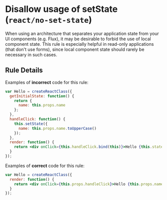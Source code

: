 # Disallow usage of setState (`react/no-set-state`)

<!-- end auto-generated rule header -->

When using an architecture that separates your application state from your UI components (e.g. Flux), it may be desirable to forbid the use of local component state. This rule is especially helpful in read-only applications (that don't use forms), since local component state should rarely be necessary in such cases.

## Rule Details

Examples of **incorrect** code for this rule:

```jsx
var Hello = createReactClass({
  getInitialState: function() {
    return {
      name: this.props.name
    };
  },
  handleClick: function() {
    this.setState({
      name: this.props.name.toUpperCase()
    });
  },
  render: function() {
    return <div onClick={this.handleClick.bind(this)}>Hello {this.state.name}</div>;
  }
});
```

Examples of **correct** code for this rule:

```jsx
var Hello = createReactClass({
  render: function() {
    return <div onClick={this.props.handleClick}>Hello {this.props.name}</div>;
  }
});
```
